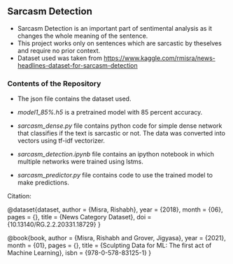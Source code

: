 ## Sarcasm Detection
* Sarcasm Detection is an important part of sentimental analysis as it changes the whole meaning of the sentence.
* This project works only on sentences which are sarcastic by theselves and require no prior context.
* Dataset used was taken from https://www.kaggle.com/rmisra/news-headlines-dataset-for-sarcasm-detection


### Contents of the Repository
* The json file contains the dataset used.
* _model1_85%.h5_ is a pretrained model with 85 percent accuracy.

* _sarcasm_dense.py_ file contains python code for simple dense network that classifies if the text is sarcastic or not. The data was converted into vectors using tf-idf vectorizer.

* _sarcasm_detection.ipynb_ file contains an ipython notebook in which multiple networks were trained using lstms.

* _sarcasm_predictor.py_ file contains code to use the trained model to make predictions.

Citation:

@dataset{dataset,
  author = {Misra, Rishabh},
  year = {2018},
  month = {06},
  pages = {},
  title = {News Category Dataset},
  doi = {10.13140/RG.2.2.20331.18729}
}

@book{book,
  author = {Misra, Rishabh and Grover, Jigyasa},
  year = {2021},
  month = {01},
  pages = {},
  title = {Sculpting Data for ML: The first act of Machine Learning},
  isbn = {978-0-578-83125-1}
}
